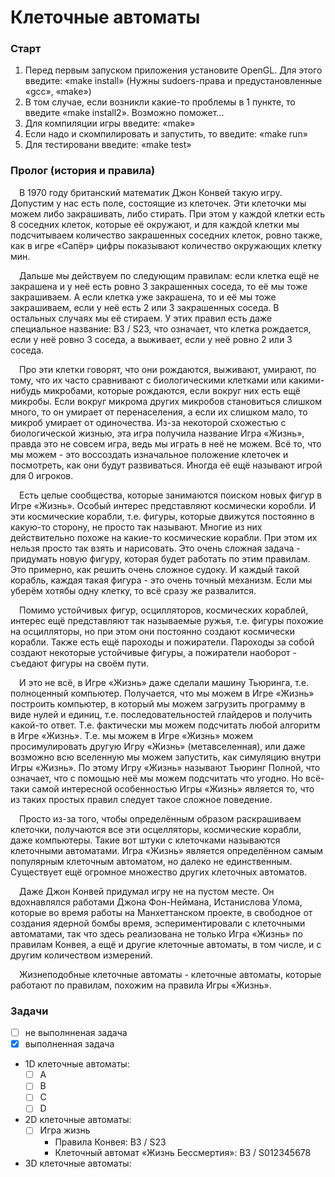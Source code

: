 # Клеточные автоматы

### Старт

1. Перед первым запуском приложения установите OpenGL. Для этого введите: «make install» (Нужны sudoers-права и предустановленные «gcc», «make»)
2. В том случае, если возникли какие-то проблемы в 1 пункте, то введите «make install2». Возможно поможет...
3. Для компиляции игры введите: «make»
4. Если надо и скомпилировать и запустить, то введите: «make run»
5. Для тестировани введите: «make test»

### Пролог (история и правила)

&#8195;В 1970 году британский математик Джон Конвей такую игру. Допустим у нас есть поле, состоящие из клеточек. Эти клеточки мы можем либо закрашивать, либо стирать. При этом у каждой клетки есть 8 соседних клеток, которые её окружают, и для каждой клетки мы подсчитываем количество закрашенных соседних клеток, ровно также, как в игре «Сапёр» цифры показывают количество окружающих клетку мин.

&#8195;Дальше мы действуем по следующим правилам: если клетка ещё не закрашена и у неё есть ровно 3 закрашенных соседа, то её мы тоже закрашиваем. А если клетка уже закрашена, то и её мы тоже закрашиваем, если у неё есть 2 или 3 закрашенных соседа. В остальных случаях мы её стираем. У этих правил есть даже специальное название: B3 / S23, что означает, что клетка рождается, если у неё ровно 3 соседа, а выживает, если у неё ровно 2 или 3 соседа.

&#8195;Про эти клетки говорят, что они рождаются, выживают, умирают, по тому, что их часто сравнивают с биологическими клетками или какими-нибудь микробами, которые рождаются, если вокруг них есть ещё микробы. Если вокруг микрома других микробов становиться слишком много, то он умирает от перенаселения, а если их слишком мало, то микроб умирает от одиночества. Из-за некоторой схожестью с биологической жизнью, эта игра получила название Игра «Жизнь», правда это не совсем игра, ведь мы играть в неё не можем. Всё то, что мы можем - это воссоздать изначальное положение клеточек и посмотреть, как они будут развиваться. Иногда её ещё называют игрой для 0 игроков.

&#8195;Есть целые сообщества, которые занимаются поиском новых фигур в Игре «Жизнь». Особый интерес представляют космически коробли. И эти космические корабли, т.е. фигуры, которые движутся постоянно в какую-то сторону, не просто так называют. Многие из них действительно похоже на какие-то космические корабли. При этом их нельзя просто так взять и нарисовать. Это очень сложная задача - придумать новую фигуру, которая будет работать по этим правилам. Это примерно, как решить очень сложное судоку. И каждый такой корабль, каждая такая фигура - это очень точный механизм. Если мы уберём хотябы одну клетку, то всё сразу же развалится.

&#8195;Помимо устойчивых фигур, осцилляторов, космических кораблей, интерес ещё представляют так называемые ружья, т.е. фигуры похожие на осцилляторы, но при этом они постоянно создают космически корабли. Также есть ещё пароходы и пожиратели. Пароходы за собой создают некоторые устойчивые фигуры, а пожиратели наоборот - съедают фигуры на своём пути.

&#8195;И это не всё, в Игре «Жизнь» даже сделали машину Тьюринга, т.е. полноценный компьютер. Получается, что мы можем в Игре «Жизнь» построить компьютер, в который мы можем загрузить программу в виде нулей и единиц, т.е. последовательностей глайдеров и получить какой-то ответ. Т.е. фактически мы можем подсчитать любой алгоритм в Игре «Жизнь». Т.е. мы можем в Игре «Жизнь» можем просимулировать другую Игру «Жизнь» (метавселенная), или даже возможно всю вселенную мы можем запустить, как симуляцию внутри Игры «Жизнь». По этому Игру «Жизнь» называют Тьюринг Полной, что означает, что с помощью неё мы можем подсчитать что угодно. Но всё-таки самой интересной особенностью Игры «Жизнь» является то, что из таких простых правил следует такое сложное поведение.

&#8195;Просто из-за того, чтобы определённым образом раскрашиваем клеточки, получаются все эти осцелляторы, космические корабли, даже компьютеры. Такие вот штуки с клеточками называются клеточными автоматами. Игра «Жизнь» является определённом самым популярным клеточным автоматом, но далеко не единственным. Существует ещё огромное множество других клеточных автоматов.

&#8195;Даже Джон Конвей придумал игру не на пустом месте. Он вдохнавлялся работами Джона Фон-Неймана, Истанислова Улома, которые во время работы на Манхеттанском проекте, в свободное от создания ядерной бомбы время, эспериментировали с клеточными автоматами, так что здесь реализована не только Игра «Жизнь» по правилам Конвея, а ещё и другие клеточные автоматы, в том числе, и с другим количеством измерений.

&#8195;Жизнеподобные клеточные автоматы - клеточные автоматы, которые работают по правилам, похожим на правила Игры «Жизнь».

### Задачи

- [ ] не выполнненая задача
- [x] выполненная задача
- 1D клеточные автоматы:
    - [ ] A
    - [ ] B
    - [ ] C
    - [ ] D
- 2D клеточные автоматы:
    - [ ] Игра жизнь
        - Правила Конвея: B3 / S23
        - Клеточный автомат «Жизнь Бессмертия»: B3 / S012345678
- 3D клеточные автоматы:
